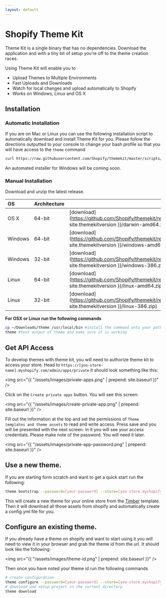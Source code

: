 ```yaml
---
layout: default
---
```

# Shopify Theme Kit

Theme Kit is a single binary that has no dependencies. Download the application and with a tiny bit of setup you’re off to the theme creation races.

Using Theme Kit will enable you to

* Upload Themes to Multiple Environments
* Fast Uploads and Downloads
* Watch for local changes and upload automatically to Shopify
* Works on Windows, Linux and OS X

## Installation

### Automatic Installation

If you are on Mac or Linux you can use the following installation script to automatically download and install Theme Kit for you.
Please follow the directions outputted to your console to change your bash profile so that you will have access to the `theme` command

```bash
curl https://raw.githubusercontent.com/Shopify/themekit/master/scripts/install | python
```

An automated installer for Windows will be coming soon.


### Manual Installation

Download and unzip the latest release.

| OS     | Architecture |          |
| :------| :------------| :------- |
| OS X   | 64-bit       |  [download](https://github.com/Shopify/themekit/releases/download/{{ site.themekitversion }}/darwin-amd64.zip)
| Windows| 64-bit       |  [download](https://github.com/Shopify/themekit/releases/download/{{ site.themekitversion }}/windows-amd64.zip)
| Windows| 32-bit       |  [download](https://github.com/Shopify/themekit/releases/download/{{ site.themekitversion }}/windows-386.zip)
| Linux  | 64-bit       |  [download](https://github.com/Shopify/themekit/releases/download/{{ site.themekitversion }}/linux-amd64.zip)
| Linux  | 32-bit       |  [download](https://github.com/Shopify/themekit/releases/download/{{ site.themekitversion }}/linux-386.zip)

**For OSX or Linux run the following commands**

```bash
cp ~/Downloads/theme /usr/local/bin #install the command onto your path
theme #test output of theme and make sure it is working
```

## Get API Access

To develop themes with theme kit, you will need to authorize theme kit to access your store.
Head to `https://[you-store-name].myshopify.com/admin/apps/private` it should look something
like this:

<img src="{{ "/assets/images/private-apps.png" | prepend: site.baseurl }}" />

Click on the `Create private apps` button. You will see this screen:

<img src="{{ "/assets/images/create-private-app.png" | prepend: site.baseurl }}" />

Fill out the information at the top and set the permissions of `Theme templates and theme assets` to
read and write access. Press save and you will be presented with the next screen. In it you will
see your access credentials. Please make note of the password. You will need it later.

<img src="{{ "/assets/images/private-app-password.png" | prepend: site.baseurl }}" />

## Use a new theme.

If you are starting form scratch and want to get a quick start run the following:

```bash
theme bootstrap --password=[your-password] --store=[you-store.myshopify.com]
```

This will create a new theme for your online store from the [Timber](https://shopify.github.io/Timber/) template. Then
it will download all those assets from shopify and automatically create a config.yml file for you.

## Configure an existing theme.

If you already have a theme on shopify and want to start using it you will need to
view it in your browser and grab the theme id from the url. It should look like the
following:

<img src="{{ "/assets/images/theme-id.png" | prepend: site.baseurl }}" />

Then once you have noted your theme id run the following commands

```bash
# create configuration
theme configure --password=[your-password] --store=[you-store.myshopify.com] --themeid=[your-theme-id]
# download and setup project in the current directory
theme download
```
